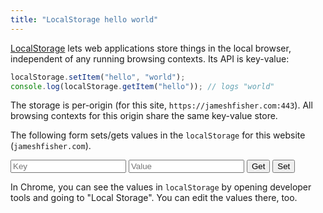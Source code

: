 ```yaml
---
title: "LocalStorage hello world"
---
```


[LocalStorage](https://developer.mozilla.org/en-US/docs/Web/API/Storage/LocalStorage)
lets web applications store things in the local browser,
independent of any running browsing contexts.
Its API is key-value:

```js
localStorage.setItem("hello", "world");
console.log(localStorage.getItem("hello")); // logs "world"
```

The storage is per-origin (for this site, `https://jameshfisher.com:443`).
All browsing contexts for this origin share the same key-value store.

The following form sets/gets values in the `localStorage` for this website (`jameshfisher.com`).

<input type="text" id="key" placeholder="Key"/>
<input type="text" id="value" placeholder="Value"/>
<input type="button" id="get" value="Get"/>
<input type="button" id="set" value="Set"/>
<script>
const keyEl = document.getElementById("key");
const valEl = document.getElementById("value");
document.getElementById("get").addEventListener("click", function (ev) {
  valEl.value = localStorage.getItem(keyEl.value);
});
document.getElementById("set").addEventListener("click", function (ev) {
  localStorage.setItem(keyEl.value, valEl.value);
});
</script>

In Chrome, you can see the values in `localStorage`
by opening developer tools and going to "Local Storage".
You can edit the values there, too.

